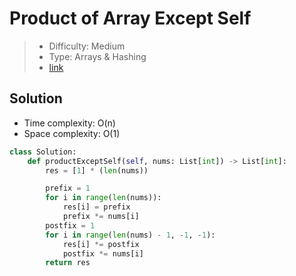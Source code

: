 # Product of Array Except Self

> - Difficulty: Medium
> - Type: Arrays & Hashing
> - [link](https://leetcode.com/problems/product-of-array-except-self/)

## Solution
- Time complexity: O(n)
- Space complexity: O(1)

```python
class Solution:
    def productExceptSelf(self, nums: List[int]) -> List[int]:
        res = [1] * (len(nums))

        prefix = 1
        for i in range(len(nums)):
            res[i] = prefix
            prefix *= nums[i]
        postfix = 1
        for i in range(len(nums) - 1, -1, -1):
            res[i] *= postfix
            postfix *= nums[i]
        return res
```